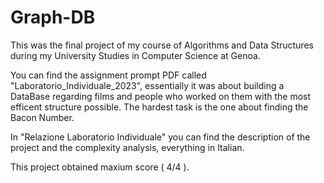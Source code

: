 # Graph-DB
This was the final project of my course of Algorithms and Data Structures during my University Studies in Computer Science at Genoa.

You can find the assignment prompt PDF called "Laboratorio_Individuale_2023", essentially it was about building a DataBase regarding films and people who worked on them with the most efficent structure possible.
The hardest task is the one about finding the Bacon Number.

In "Relazione Laboratorio Individuale" you can find the description of the project and the complexity analysis, everything in Italian.

This project obtained maxium score ( 4/4 ).
